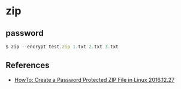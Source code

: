 # zip
## password
```javascript
$ zip --encrypt test.zip 1.txt 2.txt 3.txt
```

## References
* [HowTo: Create a Password Protected ZIP File in Linux 2016.12.27](https://www.shellhacks.com/create-password-protected-zip-file-linux/)
